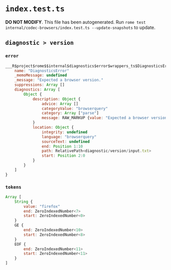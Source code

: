 # `index.test.ts`

**DO NOT MODIFY**. This file has been autogenerated. Run `rome test internal/codec-browsers/index.test.ts --update-snapshots` to update.

## `diagnostic > version`

### `error`

```javascript
___R$project$rome$$internal$diagnostics$error$wrappers_ts$DiagnosticsError {
	name: "DiagnosticsError"
	_memoMessage: undefined
	_message: "Expected a browser version."
	suppressions: Array []
	diagnostics: Array [
		Object {
			description: Object {
				advice: Array []
				categoryValue: "browserquery"
				category: Array ["parse"]
				message: RAW_MARKUP {value: "Expected a browser version."}
			}
			location: Object {
				integrity: undefined
				language: "browserquery"
				sourceText: undefined
				end: Position 1:10
				path: RelativePath<diagnostic/version/input.txt>
				start: Position 2:0
			}
		}
	]
}
```

### `tokens`

```javascript
Array [
	String {
		value: "firefox"
		end: ZeroIndexedNumber<7>
		start: ZeroIndexedNumber<0>
	}
	GE {
		end: ZeroIndexedNumber<10>
		start: ZeroIndexedNumber<8>
	}
	EOF {
		end: ZeroIndexedNumber<11>
		start: ZeroIndexedNumber<11>
	}
]
```
